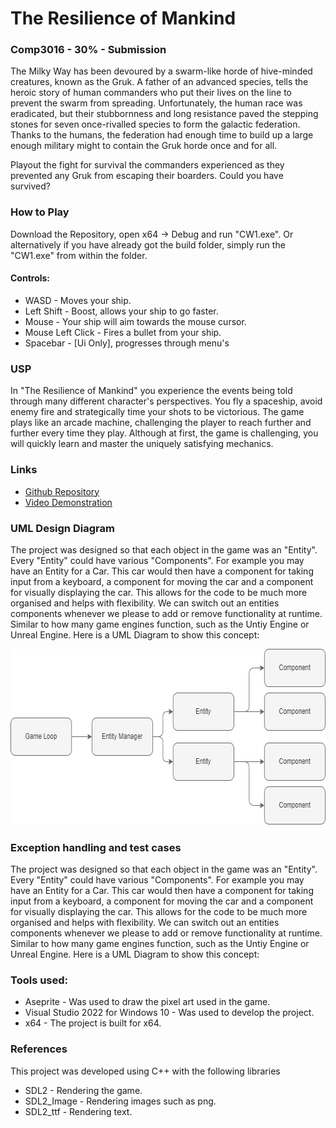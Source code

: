 
# The Resilience of Mankind
### Comp3016 - 30% - Submission

The Milky Way has been devoured by a swarm-like horde of hive-minded creatures, known as the Gruk. A father of an advanced species, tells the heroic story of human commanders who put their lives on the line to prevent the swarm from spreading. Unfortunately, the human race was eradicated, but their stubbornness and long resistance paved the stepping stones for seven once-rivalled species to form the galactic federation. Thanks to the humans, the federation had enough time to build up a large enough military might to contain the Gruk horde once and for all. 

Playout the fight for survival the commanders experienced as they prevented any Gruk from escaping their boarders. Could you have survived?

### How to Play
Download the Repository, open x64 -> Debug and run "CW1.exe". Or alternatively if you have already got the build folder, simply run the "CW1.exe" from within the folder.

#### Controls:
- WASD - Moves your ship.
- Left Shift - Boost, allows your ship to go faster.
- Mouse - Your ship will aim towards the mouse cursor.
- Mouse Left Click - Fires a bullet from your ship.
- Spacebar - [Ui Only], progresses through menu's

### USP
In "The Resilience of Mankind" you experience the events being told through many different character's perspectives. You fly a spaceship, avoid enemy fire and strategically time your shots to be victorious. 
The game plays like an arcade machine, challenging the player to reach further and further every time they play. Although at first, the game is challenging, you will quickly learn and master the uniquely satisfying mechanics. 

### Links
- [Github Repository](https://github.com/Jack-Eatock/Comp3016_CW1)
- [Video Demonstration](https://github.com/Jack-Eatock/Comp3016_CW1)

### UML Design Diagram
The project was designed so that each object in the game was an "Entity". Every "Entity" could have various "Components". For example you may have an Entity for a Car. This car would then have a component for taking input from a keyboard, a component for moving the car and a component for visually displaying the car. This allows for the code to be much more organised and helps with flexibility. We can switch out an entities components whenever we please to add or remove functionality at runtime. Similar to how many game engines function, such as the Untiy Engine or Unreal Engine. Here is a UML Diagram to show this concept:

<img src="/MarkDownImages/EntityComponentDiagram.drawio.png"  style="height:282px; width:621px;"/>

### Exception handling and test cases
The project was designed so that each object in the game was an "Entity". Every "Entity" could have various "Components". For example you may have an Entity for a Car. This car would then have a component for taking input from a keyboard, a component for moving the car and a component for visually displaying the car. This allows for the code to be much more organised and helps with flexibility. We can switch out an entities components whenever we please to add or remove functionality at runtime. Similar to how many game engines function, such as the Untiy Engine or Unreal Engine. Here is a UML Diagram to show this concept:

### Tools used:
- Aseprite - Was used to draw the pixel art used in the game.
- Visual Studio 2022 for Windows 10 - Was used to develop the project.
- x64 - The project is built for x64.

### References
This project was developed  using C++   with the following libraries
- SDL2 - Rendering the game.
- SDL2_Image - Rendering images such as png.
- SDL2_ttf - Rendering text.

